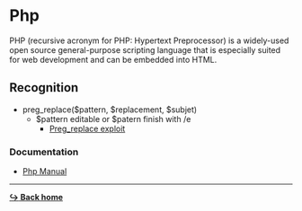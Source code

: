 # Php

PHP (recursive acronym for PHP: Hypertext Preprocessor) is a widely-used open source general-purpose scripting language that is especially suited for web development and can be embedded into HTML.

## Recognition

- preg_replace($pattern, $replacement, $subjet)
  - $pattern editable or $patern finish with /e
    - [Preg_replace exploit](/language/php/preg_replace.md)

### Documentation

- [Php Manual](https://www.php.net/manual/en/index.php)

---

[**:arrow_right_hook: Back home**](/README.md)
